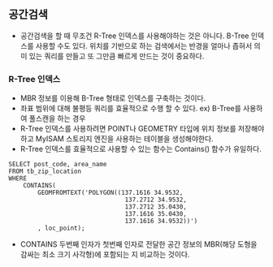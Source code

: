 ## 공간검색
- 공간검색을 할 때 무조건 R-Tree 인덱스를 사용해야하는 것은 아니다. B-Tree 인덱스를 사용할 수도 있다. 위치를 기반으로 하는 검색에서는 반경을 얼마나 좁혀서 의미 있는 쿼리를 만들고 또 그만큼 빠르게 만드는 것이 중요하다.
### R-Tree 인덱스
- MBR 정보를 이용해 B-Tree 형태로 인덱스를 구축하는 것이다.
- 좌표 범위에 대해 불평등 쿼리를 효율적으로 수행 할 수 있다. ex) B-Tree를 사용하여 풀스캔을 하는 경우
- R-Tree 인덱스를 사용하려면 POINT나 GEOMETRY 타입에 위치 정보를 저장해야하고 MyISAM 스토리지 엔진을 사용하는 테이블을 생성해야한다.
- R-Tree 인덱스를 효율적으로 사용할 수 있는 함수는 Contains() 함수가 유일하다.
```
SELECT post_code, area_name
FROM tb_zip_location
WHERE
    CONTAINS(
        GEOMFROMTEXT('POLYGON((137.1616 34.9532,
                                137.2712 34.9532,
                                137.2712 35.0430,
                                137.1616 35.0430,
                                137.1616 34.9532))')
        , loc_point);
```
- CONTAINS 두번째 인자가 첫번째 인자로 전달한 공간 정보의 MBR(해당 도형을 감싸는 최소 크기 사각형)에 포함되는 지 비교하는 것이다.